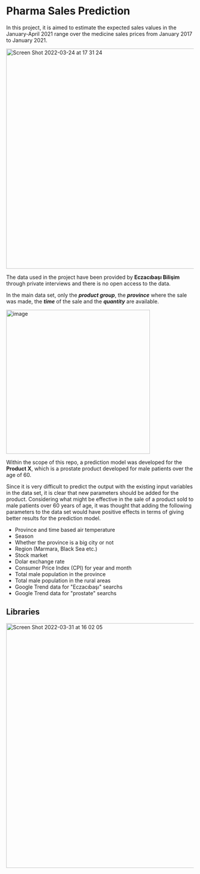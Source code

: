 # Pharma Sales Prediction

In this project, it is aimed to estimate the expected sales values in the January-April 2021 range over the medicine sales prices from January 2017 to January 2021.

<img width="590" alt="Screen Shot 2022-03-24 at 17 31 24" src="https://user-images.githubusercontent.com/71854717/159939227-33be5655-72c1-47b5-bd6f-768a6dce2d02.png">

The data used in the project have been provided by **Eczacıbaşı Bilişim** through private interviews and there is no open access to the data.

In the main data set, only the ***product group***, the ***province*** where the sale was made, the ***time*** of the sale and the ***quantity*** are available.

<img width="386" alt="image" src="https://user-images.githubusercontent.com/71854717/161051504-da65916a-0fa2-4051-9834-6a90d26f9c00.png">

Within the scope of this repo, a prediction model was developed for the **Product  X**, which is a prostate product developed for male patients over the age of 60.

Since it is very difficult to predict the output with the existing input variables in the data set, it is clear that new parameters should be added for the product. Considering what might be effective in the sale of a product sold to male patients over 60 years of age, it was thought that adding the following parameters to the data set would have positive effects in terms of giving better results for the prediction model.
  * Province and time based air temperature
  * Season
  * Whether the province is a big city or not
  * Region (Marmara, Black Sea etc.)
  * Stock market
  * Dolar exchange rate
  * Consumer Price Index (CPI) for year and month
  * Total male population in the province
  * Total male population in the rural areas
  * Google Trend data for "Eczacıbaşı" searchs
  * Google Trend data for "prostate" searchs

## Libraries 
<img width="656" alt="Screen Shot 2022-03-31 at 16 02 05" src="https://user-images.githubusercontent.com/71854717/161060859-e61970d2-7b62-4145-b7b5-4c1bc79ba44f.png">

